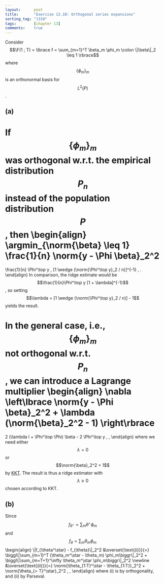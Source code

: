 ```yaml
---
layout:      post
title:       "Exercise 13.10: Orthogonal series expansions"
sorting_tag: "1310"
tags:        [chapter 13]
comments:    true
---
```


Consider
$$\F(1 ; T) = \lbrace f = \sum_{m=1}^T \beta_m \phi_m \colon \|\beta\|_2 \leq 1 \rbrace$$
where $$\{ \phi_m \}_m$$ is an orthonormal basis for $$L^2(P)$$.

## (a)

If $$\{ \phi_m \}_m$$ was orthogonal w.r.t. the empirical distribution $$P_n$$
instead of the population distribution $$P$$, then
\begin{align}
  \argmin\_{\norm{\beta} \leq 1} \frac{1}{n} \norm{y - \Phi \beta}_2^2
  =
  \frac{1}{n} \Phi^\top y \, [1 \wedge (\norm{\Phi^\top y}_2 / n)]^{-1}
  \, .
\end{align}
In comparison, the ridge estimate would be
$$\frac{1}{n}\Phi^\top y [1 + \lambda]^{-1}$$, so setting
$$\lambda = [1 \wedge (\norm{\Phi^\top y}_2 / n)] - 1$$ yields the result.

In the general case, i.e., $$\{ \phi_m \}_m$$ not orthogonal w.r.t. $$P_n$$,
we can introduce a Lagrange multiplier
\begin{align}
  \nabla \left\lbrace
    \norm{y - \Phi \beta}_2^2 + \lambda (\norm{\beta}_2^2 - 1)
  \right\rbrace
  =
  2 (\lambda I + \Phi^\top \Phi) \beta - 2 \Phi^\top y
  \, ,
\end{align}
where we need either $$\lambda = 0$$ or $$\norm{\beta}_2^2 = 1$$ by
[KKT](https://en.wikipedia.org/wiki/Karush%E2%80%93Kuhn%E2%80%93Tucker_conditions).
The result is thus a ridge estimator with $$\lambda \geq 0$$ chosen
according to KKT.


## (b)

Since $$f_{\theta^\star} = \sum_m \theta^\star \phi_m$$ and
$$f_{\theta} = \sum_m \theta_m \phi_m$$
\begin{align}
  \\|f\_{\theta^\star} - f\_{\theta}\\|\_2^2
  &\overset{\text{(i)}}{=}
  \biggl\\|\sum\_{m=1}^T (\theta\_m^\star - \theta\_m) \phi\_m\biggr\\|\_2^2
  +
  \biggl\\|\sum\_{m=T+1}^\infty \theta\_m^\star \phi\_m\biggr\\|\_2^2
  \newline
  &\overset{\text{(ii)}}{=}
  \norm{\theta\_{1:T}^\star - \theta\_{1:T}}_2^2
  +
  \norm{\theta\_{> T}^\star}_2^2
  \, ,
\end{align}
where (i) is by orthogonality, and (ii) by Parseval.
